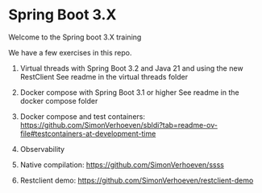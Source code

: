 # Spring Boot 3.X 

Welcome to the Spring boot 3.X training

We have a few exercises in this repo.

1. Virtual threads with Spring Boot 3.2 and Java 21 and using the new RestClient
	See readme in the virtual threads folder
2. Docker compose with Spring Boot 3.1 or higher
	See readme in the docker compose folder
3. Docker compose and test containers: https://github.com/SimonVerhoeven/sbldi?tab=readme-ov-file#testcontainers-at-development-time
	
4. Observability
5. Native compilation: https://github.com/SimonVerhoeven/ssss
6. Restclient demo: https://github.com/SimonVerhoeven/restclient-demo


